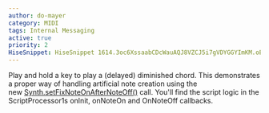 ```yaml
---
author: do-mayer
category: MIDI
tags: Internal Messaging
active: true
priority: 2
HiseSnippet: HiseSnippet 1614.3oc6XssaabCDcWauAQJ8VZCJ5i7gVDYGGYImKM.oEw2jSEpchfkiSAJJBn2kRKqWQtkjqsUK5+X+TxeP6gjRVqRTbbMZJPJpdvVKmYHOyLmYFtpiRFyzZoJHrx9CyYAgePT2gBS5loTtHn8VAgebz5EFYelfonFVRvFCyoZM9RX37O1pTXkEBbed4i1flQEwrIKEDbfjGy1gOfalrZm09ddV11zD197Akz9tq0NVJ1TlIK.flOpQPNM9HZe1SnV0lKJH7JsR3FopqAXQGDtvFxjgcSkmH75e.WyOLiYenYPWrQ9k2VlkXQrc0fMS4YIcF635ffvnNSBCy6CC2HZWdB+r0mDN9Dm.xDKJGOBmaZ3M+TvqYY30nD7lAjBKAoE7P55QciU7byDIV7bsn1BCS0ihvdYn30MXtqFFsoDZHL0GPOhssBOblE0teiFKSveV7gUqtxJjNYzgDpHgjh.FgRDRCqNYeXGdHSJOhPMjWAEMI8jJhIkQhkIr58JDwFtTPjhm.qepn1hU+spUp96UIupnd8loLKbUxrLlZlhsTF04YXMQwfCYpkIGSyJXmoHhiSmbhdyImxbmXezqjhRQaA27zbl3MwnBFExw2dV6snFpMiNZMnWNSY3VHDtE6XTd3yuUh1hoOxHyQAxqk7AsSlTjQMSyEsEfiDfXvTD.aRVn4lgkKP+GifdQg30i5vMwoyFiyMCLhH06BLNpr9CiZ0qGK1LAfKDs8O7toFt7w+Q9i+ZQc4BlqAq6v+b2yjmSOlQdruCKJnNmVr+wEsEa9EtE6SiM332WQE5bodpMtKa.eeovFElr3yznIB6W1ylMKu9lRpZlhd4i1FN4LsoK0Tnbzh0GHKDlonAyeds5adIa0uv6ws5+rQqNAQMmYK+VWIZkkVhreJWSzdKNAjARtq6NIALEQAWmxRHwoRUBjZRg.PLzFpvPRXPypUrCBzvizjgxBLR3DhQBYzLuA1V9ZSQ7QtwDjbkD96.rLlQPUbMSSRYJV8pKsR0pt8FcjU9Mm7sjUWsw8Z7vxRnnQ9wL6nAMj+i+jelzNLyM0jBscDz.a9HiqMKSNIkGmRfGdHUyioYYVWqG+TVxs07eEJqT3XzHCwE8IMW8ADNZ1zmo7iEzUwTqZbbNMdHgS9Fxcv+t0sVDd8DTTOuPmVqknO3u0iULjosLhc..ps3nQltnrfcBY8NsIVb3i0LAEQCWLJS1mGSpc3P358nEYFB25Qxd8Pf6jEsaRWlAphMBA3dzLquhXOh52DaEhtn99UB2550qW00HotlY1lepeX658vj8wCWMJL9Cn7MLRNSB3RhQHXWPlvsrp2mYaLJDrrZvtQJHlVA6N7D2.1R5b7z5b.CKit5NMpVAN3yY2TAWPAjfxcjPrdC6XLNjzdKqWCh2PGshKHMtMRWNybwDPAKvsQ5irBnAHxJK5mRTR4.2MOFPECGQcFEYFiJdxoSiqV1CrcRsEIekkQbF78zfptib7kYz1K8H64g.6T5fbjNOgYSH79BoxmPT1pA6oB2b7A4E6NqwofxAgwTRq4VdyYQA34ThlkSs2ylra6sZ6n5NDwnfr61DWslCWrQUuvN7OPrcgQYtUz.6ptS.peaKUafGcUqX48Tg6zlvzAuGk6VpzA1piZHzsLwSunIIiXMwKCxvsrkIjkH2A2uZYewrsT3btd2EMYbtQPmu+cncBxAjT67xRdqOu6673jcHiIbV.ZkBuzR4nAfWchEftNZX2Rj10Qsqh4rgdnrv3T2fQmXGFjau1qsz9PHHi4E5z8sTAtnui.NAtQS9Y4g0Om3ueuDdS2X333CRK8KkVd8f8+ee42Ctu7TS4qLFic411JsDGiFlXEKF+T3UtoDiWc5Y76JEx7TofGW9tR6wLJdeLbqL1moCstwfWodxJ2Xs8XYLZ4688kqsCl2QUHNwtjwhl+suwyLyWeQjGtDKGl79664L++seOm8P+RLQaWJHgmh9D35AcwqWDyFcYBauiv4rU49maXe1+9EhD2C+I9LRXS6ygiD1brv+UNiAzXk7Ew9thVd5Ucq.+V398mpDsq8YRy.Wmxx4R6ESeQb7za0qY3pWVCuyk0v6dYM7dWVCu+k0vu9xZ3Cd6FZu0t8WwbfuzLHX2NsbiYBCa4tntqhH3u.2gPQ2
---
```



Play and hold a key to play a (delayed) diminished chord. This demonstrates a proper way of handling artificial note creation using the new [Synth.setFixNoteOnAfterNoteOff()](https://docs.hise.audio/scripting/scripting-api/synth/index.html#setfixnoteonafternoteoff) call.
You'll find the script logic in the ScriptProcessor1s onInit, onNoteOn and OnNoteOff callbacks.

